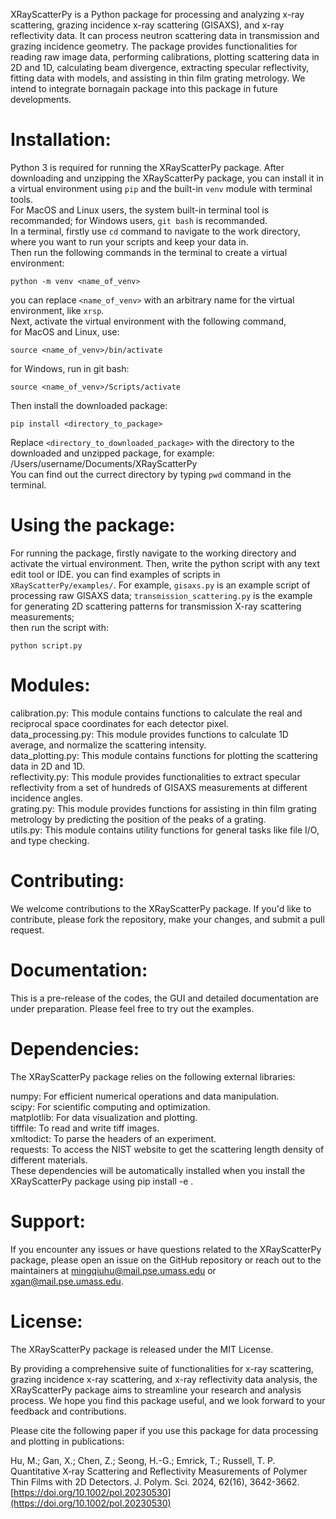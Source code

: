 XRayScatterPy is a Python package for processing and analyzing x-ray scattering, grazing incidence x-ray scattering (GISAXS), and x-ray reflectivity data. It can process neutron scattering data in transmission and grazing incidence geometry. The package provides functionalities for reading raw image data, performing calibrations, plotting scattering data in 2D and 1D, calculating beam divergence, extracting specular reflectivity, fitting data with models, and assisting in thin film grating metrology. We intend to integrate bornagain package into this package in future developments. 
  
# Installation:
Python 3 is required for running the XRayScatterPy package. After downloading and unzipping the XRayScatterPy package, you can install it in a virtual environment using `pip` and the built-in `venv` module with terminal tools.  
For MacOS and Linux users, the system built-in terminal tool is recommanded; for Windows users, `git bash` is recommanded.  
In a terminal, firstly use `cd` command to navigate to the work directory, where you want to run your scripts and keep your data in.  
Then run the following commands in the terminal to create a virtual environment:
```
python -m venv <name_of_venv>
```
you can replace `<name_of_venv>` with an arbitrary name for the virtual environment, like `xrsp`.  
Next, activate the virtual environment with the following command,  
for MacOS and Linux, use:
```
source <name_of_venv>/bin/activate
```
for Windows, run in git bash:
```
source <name_of_venv>/Scripts/activate
```
Then install the downloaded package:
```
pip install <directory_to_package>
```
Replace `<directory_to_downloaded_package>` with the directory to the downloaded and unzipped package, for example: 
/Users/username/Documents/XRayScatterPy  
You can find out the currect directory by typing `pwd` command in the terminal.

# Using the package:
For running the package, firstly navigate to the working directory and activate the virtual environment.
Then, write the python script with any text edit tool or IDE. you can find examples of scripts in `XRayScatterPy/examples/`.
For example, `gisaxs.py` is an example script of processing raw GISAXS data; `transmission_scattering.py` is the example for generating 2D scattering patterns for transmission X-ray scattering measurements;  
then run the script with:
```
python script.py
```

# Modules:  
calibration.py: This module contains functions to calculate the real and reciprocal space coordinates for each detector pixel.  
data_processing.py: This module provides functions to calculate 1D average, and normalize the scattering intensity.  
data_plotting.py: This module contains functions for plotting the scattering data in 2D and 1D.  
reflectivity.py: This module provides functionalities to extract specular reflectivity from a set of hundreds of GISAXS measurements at different incidence angles.  
grating.py: This module provides functions for assisting in thin film grating metrology by predicting the position of the peaks of a grating.  
utils.py: This module contains utility functions for general tasks like file I/O, and type checking.  

# Contributing:  
We welcome contributions to the XRayScatterPy package. If you'd like to contribute, please fork the repository, make your changes, and submit a pull request.  
  
# Documentation:  
This is a pre-release of the codes, the GUI and detailed documentation are under preparation. Please feel free to try out the examples.

# Dependencies:  
The XRayScatterPy package relies on the following external libraries:  
  
numpy: For efficient numerical operations and data manipulation.  
scipy: For scientific computing and optimization.  
matplotlib: For data visualization and plotting.  
tifffile: To read and write tiff images.  
xmltodict: To parse the headers of an experiment.  
requests: To access the NIST website to get the scattering length density of different materials.  
These dependencies will be automatically installed when you install the XRayScatterPy package using pip install -e .  
  
# Support:  
If you encounter any issues or have questions related to the XRayScatterPy package, please open an issue on the GitHub repository or reach out to the maintainers at mingqiuhu@mail.pse.umass.edu or xgan@mail.pse.umass.edu.  
  
# License:  
The XRayScatterPy package is released under the MIT License.  

By providing a comprehensive suite of functionalities for x-ray scattering, grazing incidence x-ray scattering, and x-ray reflectivity data analysis, the XRayScatterPy package aims to streamline your research and analysis process. We hope you find this package useful, and we look forward to your feedback and contributions.

Please cite the following paper if you use this package for data processing and plotting in publications:

Hu, M.; Gan, X.; Chen, Z.; Seong, H.-G.; Emrick, T.; Russell, T. P. Quantitative X‐ray Scattering and Reflectivity Measurements of Polymer Thin Films with 2D Detectors. J. Polym. Sci. 2024, 62(16), 3642-3662. 
[https://doi.org/10.1002/pol.20230530](https://doi.org/10.1002/pol.20230530)
